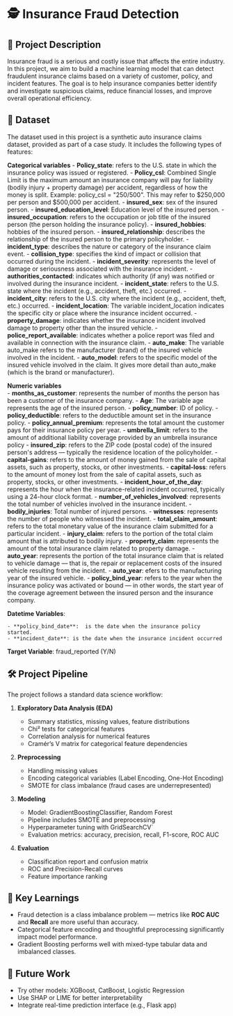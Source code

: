 # 🕵️ Insurance Fraud Detection


## 📌 Project Description

Insurance fraud is a serious and costly issue that affects the entire industry. In this project, we aim to build a machine learning model that can detect fraudulent insurance claims based on a variety of customer, policy, and incident features. The goal is to help insurance companies better identify and investigate suspicious claims, reduce financial losses, and improve overall operational efficiency.

## 📂 Dataset


The dataset used in this project is a synthetic auto insurance claims dataset, provided as part of a case study. It includes the following types of features:


**Categorical variables**
    - **Policy_state**: refers to the U.S. state in which the insurance policy was issued or registered.
    - **Policy_csl**: Combined Single Limit is the maximum amount an insurance company will pay for liability (bodily injury + property damage) per accident, regardless of how the money is split. Example: policy_csl = "250/500". This may refer to $250,000 per person and $500,000 per accident.
    - **insured_sex**: sex of the insured person.
    - **insured_education_level**: Education level of the insured person.
    - **insured_occupation**: refers to the occupation or job title of the insured person (the person holding the insurance policy).
    - **insured_hobbies**: hobbies of the insured person.
    - **insured_relationship**: describes the relationship of the insured person to the primary policyholder.
    - **incident_type**: describes the nature or category of the insurance claim event.
    - **collision_type**: specifies the kind of impact or collision that occurred during the incident.
    - **incident_severity**: represents the level of damage or seriousness associated with the insurance incident.
    - **authorities_contacted**: indicates which authority (if any) was notified or involved during the insurance incident.
    - **incident_state**: refers to the U.S. state where the incident (e.g., accident, theft, etc.) occurred.
    - **incident_city**: refers to the U.S. city where the incident (e.g., accident, theft, etc.) occurred.
    - **incident_location**: The variable incident_location indicates the specific city or place where the insurance incident occurred.
    - **property_damage**: indicates whether the insurance incident involved damage to property other than the insured vehicle.
    - **police_report_available**: indicates whether a police report was filed and available in connection with the insurance claim.
    - **auto_make**: The variable auto_make refers to the manufacturer (brand) of the insured vehicle involved in the incident.
    - **auto_model**: refers to the specific model of the insured vehicle involved in the claim. It gives more detail than auto_make (which is the brand or manufacturer).


 **Numeric variables**  
    - **months_as_customer**: represents the number of months the person has been a customer of the insurance company.
    - **Age**: The variable age represents the age of the insured person.
    - **policy_number**: ID of policy.
    - **policy_deductible**: refers to the deductible amount set in the insurance policy.
    - **policy_annual_premium**: represents the total amount the customer pays for their insurance policy per year.
    - **umbrella_limit**: refers to the amount of additional liability coverage provided by an umbrella insurance policy
    - **insured_zip**: refers to the ZIP code (postal code) of the insured person's address — typically the residence location of the policyholder.
    - **capital-gains**: refers to the amount of money gained from the sale of capital assets, such as property, stocks, or other investments.
    - **capital-loss**: refers to the amount of money lost from the sale of capital assets, such as property, stocks, or other investments.
    - **incident_hour_of_the_day**: represents the hour when the insurance-related incident occurred, typically using a 24-hour clock format.
    - **number_of_vehicles_involved**: represents the total number of vehicles involved in the insurance incident.
    - **bodily_injuries**: Total number of injured persons.
    - **witnesses**: represents the number of people who witnessed the incident.
    - **total_claim_amount**: refers to the total monetary value of the insurance claim submitted for a particular incident.
    - **injury_claim**: refers to the portion of the total claim amount that is attributed to bodily injury.
    - **property_claim**: represents the amount of the total insurance claim related to property damage.
    - **auto_year**: represents the portion of the total insurance claim that is related to vehicle damage — that is, the repair or replacement costs   of the insured vehicle resulting from the incident.
    - **auto_year**: efers to the manufacturing year of the insured vehicle.
    - **policy_bind_year**: refers to the year when the insurance policy was activated or bound — in other words, the start year of the coverage agreement between the insured person and the insurance company.

**Datetime Variables**: 

    - **policy_bind_date**:  is the date when the insurance policy started.
    - **incident_date**: is the date when the insurance incident occurred


**Target Variable**: fraud_reported (Y/N)

## 🛠️ Project Pipeline

The project follows a standard data science workflow:

1. **Exploratory Data Analysis (EDA)**  
   - Summary statistics, missing values, feature distributions  
   - Chi² tests for categorical features  
   - Correlation analysis for numerical features  
   - Cramér’s V matrix for categorical feature dependencies

2. **Preprocessing**  
   - Handling missing values  
   - Encoding categorical variables (Label Encoding, One-Hot Encoding)  
   - SMOTE for class imbalance (fraud cases are underrepresented)

3. **Modeling**  
   - Model: GradientBoostingClassifier,  Random Forest 
   - Pipeline includes SMOTE and preprocessing  
   - Hyperparameter tuning with GridSearchCV` 
   - Evaluation metrics: accuracy, precision, recall, F1-score, ROC AUC

4. **Evaluation**  
   - Classification report and confusion matrix  
   - ROC and Precision-Recall curves  
   - Feature importance ranking


## 🧠 Key Learnings

- Fraud detection is a class imbalance problem — metrics like **ROC AUC** and **Recall** are more useful than accuracy.
- Categorical feature encoding and thoughtful preprocessing significantly impact model performance.
- Gradient Boosting performs well with mixed-type tabular data and imbalanced classes.

## 📌 Future Work

- Try other models: XGBoost, CatBoost, Logistic Regression  
- Use SHAP or LIME for better interpretability  
- Integrate real-time prediction interface (e.g., Flask app)